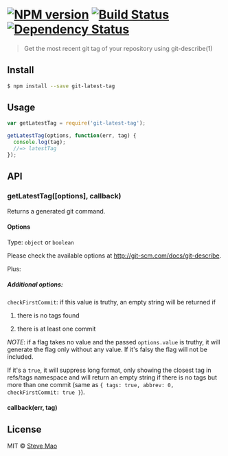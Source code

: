 #  [![NPM version][npm-image]][npm-url] [![Build Status][travis-image]][travis-url] [![Dependency Status][daviddm-url]][daviddm-image]

> Get the most recent git tag of your repository using git-describe(1)


## Install

```sh
$ npm install --save git-latest-tag
```


## Usage

```js
var getLatestTag = require('git-latest-tag');

getLatestTag(options, function(err, tag) {
  console.log(tag);
  //=> latestTag
});
```


## API

### getLatestTag([options], callback)

Returns a generated git command.

#### Options

Type: `object` or `boolean`

Please check the available options at http://git-scm.com/docs/git-describe.

Plus:
##### Additional options:

`checkFirstCommit`: if this value is truthy, an empty string will be returned if

1. there is no tags found

2. there is at least one commit

*NOTE*: if a flag takes no value and the passed `options.value` is truthy, it will generate the flag only without any value. If it's falsy the flag will not be included.

If it's a `true`, it will suppress long format, only showing the closest tag in refs/tags namespace and will return an empty string if there is no tags but more than one commit (same as `{ tags: true, abbrev: 0, checkFirstCommit: true }`).

#### callback(err, tag)


## License

MIT © [Steve Mao](https://github.com/stevemao)


[npm-url]: https://npmjs.org/package/git-latest-tag
[npm-image]: https://badge.fury.io/js/git-latest-tag.svg
[travis-url]: https://travis-ci.org/stevemao/git-latest-tag
[travis-image]: https://travis-ci.org/stevemao/git-latest-tag.svg?branch=master
[daviddm-url]: https://david-dm.org/stevemao/git-latest-tag.svg?theme=shields.io
[daviddm-image]: https://david-dm.org/stevemao/git-latest-tag
